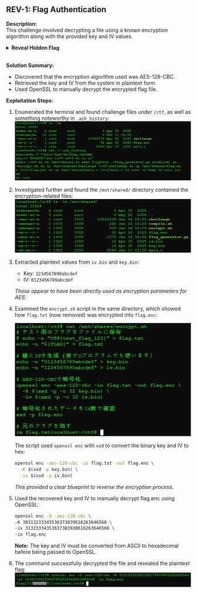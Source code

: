 ## REV-1: Flag Authentication
**Description:**  
This challenge involved decrypting a file using a known encryption algorithm along with the provided key and IV values.
<details><summary><b>Reveal Hidden Flag</b></summary>
flag{735701f285}
</details></br>

**Solution Summary:**
- Discovered that the encryption algorithm used was AES-128-CBC.
- Retrieved the key and IV from the system in plaintext form.
- Used OpenSSL to manually decrypt the encrypted flag file.

**Exploitation Steps:**
1. Enumerated the terminal and found challenge files under `/ctf`, as well as something noteworthy in `.ash_history`:
   ![img](../images/REV-1.jpg)

2. Investigated further and found the `/mnt/shared/` directory contained the encryption-related files:
   ![img](../images/REV-1a.jpg)

3. Extracted plaintext values from `iv.bin` and `key.bin`:
   - Key: `1234567890abcdef`
   - IV: `0123456789abcdef`

   _These appear to have been directly used as encryption parameters for AES._

4. Examined the `encrypt.sh` script in the same directory, which showed how `flag.txt` (now removed) was encrypted into `flag.enc`:

   ![img](../images/REV-1c.jpg)

   The script used `openssl enc` with `xxd` to convert the binary key and IV to hex:
   ```bash
   openssl enc -aes-128-cbc -in flag.txt -out flag.enc \
     -K $(xxd -p key.bin) \
     -iv $(xxd -p iv.bin)
   ```
   _This provided a clear blueprint to reverse the encryption process._

5. Used the recovered key and IV to manually decrypt flag.enc using OpenSSL:
   ```bash
   openssl enc -d -aes-128-cbc \
   -K 30313233343536373839616263646566 \
   -iv 31323334353637383930616263646566 \
   -in flag.enc
   ```
   **Note:** The key and IV must be converted from ASCII to hexadecimal before being passed to OpenSSL.

6. The command successfully decrypted the file and revealed the plaintext flag:
   ![img](../images/REV-1b.jpg)